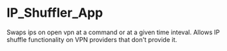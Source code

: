 # IP_Shuffler_App
 Swaps ips on open vpn at a command or at a given time inteval. Allows IP shuffle functionality on VPN providers that don't provide it.
